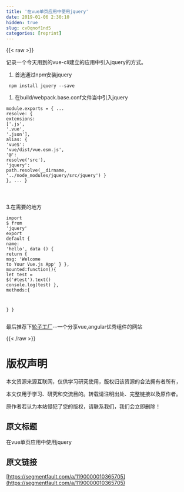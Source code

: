 ```yaml
---
title: '在vue单页应用中使用jquery' 
date: 2019-01-06 2:30:10
hidden: true
slug: cv0qnof1nd5
categories: [reprint]
---
```


{{< raw >}}

                    
<p>记录一个今天用到的vue-cli建立的应用中引入jquery的方式。</p>
<ol><li>首选通过npm安装jquery</li></ol>
<div class="widget-codetool" style="display:none;">
      <div class="widget-codetool--inner">
      <span class="selectCode code-tool" data-toggle="tooltip" data-placement="top" title="" data-original-title="全选"></span>
      <span type="button" class="copyCode code-tool" data-toggle="tooltip" data-placement="top" data-clipboard-text=" npm install jquery --save
" title="" data-original-title="复制"></span>
      <span type="button" class="saveToNote code-tool" data-toggle="tooltip" data-placement="top" title="" data-original-title="放进笔记"></span>
      </div>
      </div><pre class="hljs mipsasm"><code> npm <span class="hljs-keyword">install </span><span class="hljs-keyword">jquery </span>--save
</code></pre>
<ol><li>在build/webpack.base.conf文件当中引入jquery</li></ol>
<div class="widget-codetool" style="display:none;">
      <div class="widget-codetool--inner">
      <span class="selectCode code-tool" data-toggle="tooltip" data-placement="top" title="" data-original-title="全选"></span>
      <span type="button" class="copyCode code-tool" data-toggle="tooltip" data-placement="top" data-clipboard-text="module.exports = {
  ...
  resolve: {
    extensions: ['.js', '.vue', '.json'],
    alias: {
      'vue$': 'vue/dist/vue.esm.js',
      '@': resolve('src'),
      'jquery': path.resolve(__dirname, '../node_modules/jquery/src/jquery')
    }
  },
  ...
}
    
  " title="" data-original-title="复制"></span>
      <span type="button" class="saveToNote code-tool" data-toggle="tooltip" data-placement="top" title="" data-original-title="放进笔记"></span>
      </div>
      </div><pre class="hljs vim"><code>module.exports = {
  ...
  <span class="hljs-built_in">resolve</span>: {
    extension<span class="hljs-variable">s:</span> [<span class="hljs-string">'.js'</span>, <span class="hljs-string">'.vue'</span>, <span class="hljs-string">'.json'</span>],
    alia<span class="hljs-variable">s:</span> {
      <span class="hljs-string">'vue$'</span>: <span class="hljs-string">'vue/dist/vue.esm.js'</span>,
      <span class="hljs-string">'@'</span>: <span class="hljs-built_in">resolve</span>(<span class="hljs-string">'src'</span>),
      <span class="hljs-string">'jquery'</span>: path.<span class="hljs-built_in">resolve</span>(__dirname, <span class="hljs-string">'../node_modules/jquery/src/jquery'</span>)
    }
  },
  ...
}
    
  </code></pre>
<p>3.在需要的地方</p>
<div class="widget-codetool" style="display:none;">
      <div class="widget-codetool--inner">
      <span class="selectCode code-tool" data-toggle="tooltip" data-placement="top" title="" data-original-title="全选"></span>
      <span type="button" class="copyCode code-tool" data-toggle="tooltip" data-placement="top" data-clipboard-text="import $ from 'jquery'
export default {
  name: 'hello',
  data () {
    return {
      msg: 'Welcome to Your Vue.js App'
    }
  },
  mounted:function(){
    let test = $('#test').text()
    console.log(test)
  },
  methods:{

  }
}
" title="" data-original-title="复制"></span>
      <span type="button" class="saveToNote code-tool" data-toggle="tooltip" data-placement="top" title="" data-original-title="放进笔记"></span>
      </div>
      </div><pre class="hljs javascript"><code><span class="hljs-keyword">import</span> $ <span class="hljs-keyword">from</span> <span class="hljs-string">'jquery'</span>
<span class="hljs-keyword">export</span> <span class="hljs-keyword">default</span> {
  <span class="hljs-attr">name</span>: <span class="hljs-string">'hello'</span>,
  data () {
    <span class="hljs-keyword">return</span> {
      <span class="hljs-attr">msg</span>: <span class="hljs-string">'Welcome to Your Vue.js App'</span>
    }
  },
  <span class="hljs-attr">mounted</span>:<span class="hljs-function"><span class="hljs-keyword">function</span>(<span class="hljs-params"></span>)</span>{
    <span class="hljs-keyword">let</span> test = $(<span class="hljs-string">'#test'</span>).text()
    <span class="hljs-built_in">console</span>.log(test)
  },
  <span class="hljs-attr">methods</span>:{

  }
}
</code></pre>
<p>最后推荐下<a href="http://www.wheelsfactory.cn/" rel="nofollow noreferrer" target="_blank">轮子工厂</a>--一个分享vue,angular优秀组件的网站</p>

                
{{< /raw >}}

# 版权声明
本文资源来源互联网，仅供学习研究使用，版权归该资源的合法拥有者所有，

本文仅用于学习、研究和交流目的。转载请注明出处、完整链接以及原作者。

原作者若认为本站侵犯了您的版权，请联系我们，我们会立即删除！

## 原文标题
在vue单页应用中使用jquery

## 原文链接
[https://segmentfault.com/a/1190000010365705](https://segmentfault.com/a/1190000010365705)

